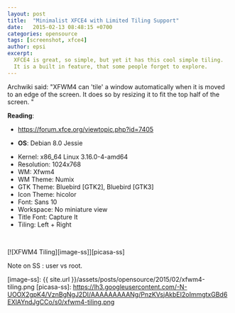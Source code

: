 ```yaml
---
layout: post
title:  "Minimalist XFCE4 with Limited Tiling Support"
date:   2015-02-13 08:48:15 +0700
categories: opensource
tags: [screenshot, xfce4]
author: epsi
excerpt:
  XFCE4 is great, so simple, but yet it has this cool simple tiling.
  It is a built in feature, that some people forget to explore.
---
```


Archwiki said: "XFWM4 can 'tile' a window automatically when it is moved to an edge of the screen. It does so by resizing it to fit the top half of the screen. "

**Reading**:<br/>
* <https://forum.xfce.org/viewtopic.php?id=7405>

* **OS**: Debian 8.0 Jessie<br/>
+ Kernel: x86_64 Linux 3.16.0-4-amd64<br/>
+ Resolution: 1024x768<br/>
+ WM: Xfwm4<br/>
+ WM Theme: Numix<br/>
+ GTK Theme: Bluebird [GTK2], Bluebird [GTK3]<br/>
+ Icon Theme: hicolor<br/>
+ Font: Sans 10<br/>
+ Workspace: No miniature view<br/>
+ Title Font: Capture It<br/>
+ Tiling: Left + Right<br/>
<br/>

[![XFWM4 Tiling][image-ss]][picasa-ss]

Note on SS : user vs root.

[image-ss]: {{ site.url }}/assets/posts/opensource/2015/02/xfwm4-tiling.png
[picasa-ss]: https://lh3.googleusercontent.com/-N-UOOX2gpK4/VznBgNgJ2DI/AAAAAAAAANg/PnzKVsjAkbEI2oImmgtxGBd6EXlAYndJgCCo/s0/xfwm4-tiling.png

